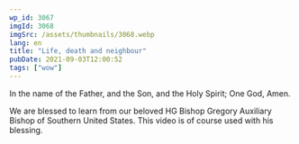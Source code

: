 ```yaml
---
wp_id: 3067
imgId: 3068
imgSrc: /assets/thumbnails/3068.webp
lang: en
title: "Life, death and neighbour"
pubDate: 2021-09-03T12:00:52
tags: ["wow"]
---
```


<!-- page: 6 -->

<p>In the name of the Father, and the Son, and the Holy Spirit; One God, Amen.</p>
<p>We are blessed to learn from our beloved HG Bishop Gregory Auxiliary Bishop of Southern United States. This video is of course used with his blessing.</p>
<p>&nbsp;</p>
<p>&nbsp;</p>
